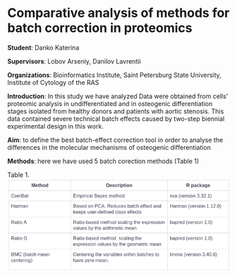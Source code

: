 # Comparative analysis of methods for batch correction in proteomics
**Student**: Danko Katerina

**Supervisors**: Lobov Arseniy, Danilov Lavrentii

**Organizations**: Bioinformatics Institute, Saint Petersburg State University, Institute of Cytology of the RAS

**Introduction**:
In this study we have analyzed Data were obtained from cells' proteomic analysis in undifferentiated and in osteogenic differentiation stages isolated from healthy donors and patients with aortic stenosis. This data contained severe technical batch effects caused by two-step biennial experimental design in this work.

**Aim**: to define the best batch-effect correction tool in order to analyse the differences in the molecular mechanisms of osteogenic differentiation 

**Methods**: here we have used 5 batch corection methods (Table 1)

Table 1.
![](/Figures/Batch_correction_methods.png)


